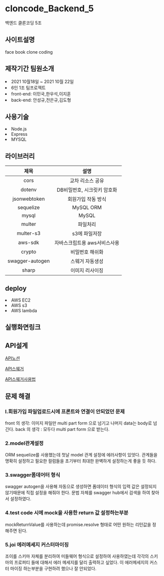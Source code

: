 # cloncode_Backend_5
백엔드 클론코딩 5조


<h2>사이트설명</h2>
face book clone coding

<h2>제작기간 팀원소개</h2>
<li> 2021 10월18일 ~ 2021 10월 22일</li>
<li>6인 1조 팀프로젝트<br>
<li> front-end:
 이민국,한우석,이지훈  
 <br>
 
<li> back-end:
 안성규,전은규,김도형
  
<h2>사용기술</h2>
<li>Node.js</li>
<li>Express</li>
<li>MYSQL</li>

<h2>라이브러리</h2>

|제목|설명|
|:------:|:---:|
|cors|교차 리소스 공유|
|dotenv|DB비밀번호, 시크릿키 암호화|
|jsonwebtoken|회원가입 작동 방식|
|sequelize|MySQL ORM|
|mysql|MySQL|
|multer|파일처리|
|multer-s3|s3에 파일저장|
|aws-sdk|자바스크립트용 aws서비스사용|
|crypto|비밀번호 해쉬화|
|swagger-autogen|스웨거 자동생성|
|sharp|이미지 리사이징|
  
<h2>deploy</h2>
<li>AWS EC2
<li>AWS s3
<li>AWS lambda
 <br>
<h2>실행화면링크</h2>


<h2>API설계</h2>
  
[API노션](https://generated-drive-f4f.notion.site/API-3411050860cc46d0b583fffd95fff7c1)
  
[API스웨거](http://stravinest.shop/swagger/)
 
[API스웨거사용법](https://velog.io/@stravinest/swagger-%EC%82%AC%EC%9A%A9%EB%B2%95header-%EB%A1%9C%EA%B7%B8%EC%9D%B8-%EC%9C%A0%EC%A7%80)

<h2>문제 해결</h2>
 
 <h3>l.회원가입 파일업로드시에 프론트와 연결이 안되었던 문제</h3>
 front 의 생각: 이미지 파일만 multi part form 으로 넘기고 나머지 data는 body로 넘긴다.
 back 의 생각 : 모두다 multi part form 으로 받는다. 
 <h3>2.model관계설정</h3>
 ORM sequelize를 사용했는데 첫날 model 관계 설정에 에러사항이 있엇다. 
 관계들을 명확히 설정하고 필요한 컬럼들을 초기부터 최대한 완벽하게 설정하는게 좋을 듯 하다.
 <h3>3.swagger폼데어터 형식</h3>
 swagger autogen을 사용해 자동으로 생성하면 폼데이터 형식의 입력 값은 설정되지 않기때문에
 직접 설정을 해줘야 한다. 문법 자체를 swagger hub에서 검색을 하여 찾아서 설정하였다.
 <h3>4.test code 시에 mock을 사용한 return 값 설정하는부분</h3>
 mockReturnValue를 사용하는데 promise.resolve 형태로 어떤 원하는 리턴값을 정해주면 된다.
 <h3>5.joi 에러메세지 커스터마이징</h3>
 조이를 스키마 자체를 분리하여 미들웨어 형식으로 설정하여 사용하였는데
 각각의 스키마의 프로퍼티 들에 대해서 에러 메세지를 달리 출력하고 싶었다.
 이 에러메세지의 커스터 마이징 하는부분을 구현하려 했으나 잘 안되었다. 
 
 
 
 






